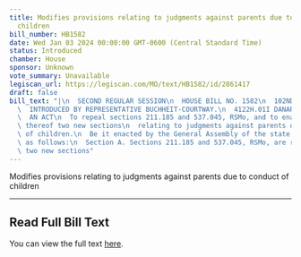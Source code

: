 ```yaml
---
title: Modifies provisions relating to judgments against parents due to conduct of
  children
bill_number: HB1582
date: Wed Jan 03 2024 00:00:00 GMT-0600 (Central Standard Time)
status: Introduced
chamber: House
sponsor: Unknown
vote_summary: Unavailable
legiscan_url: https://legiscan.com/MO/text/HB1582/id/2861417
draft: false
bill_text: "|\n  SECOND REGULAR SESSION\n  HOUSE BILL NO. 1582\n  102ND GENERAL ASSEMBLY\n\
  \  INTRODUCED BY REPRESENTATIVE BUCHHEIT-COURTWAY.\n  4122H.01I DANARADEMANMILLER,ChiefClerk\n\
  \  AN ACT\n  To repeal sections 211.185 and 537.045, RSMo, and to enact in lieu\
  \ thereof two new sections\n  relating to judgments against parents due to conduct\
  \ of children.\n  Be it enacted by the General Assembly of the state of Missouri,\
  \ as follows:\n  Section A. Sections 211.185 and 537.045, RSMo, are repealed and\
  \ two new sections"
---
```

Modifies provisions relating to judgments against parents due to conduct of children

---

## Read Full Bill Text

You can view the full text [here](https://legiscan.com/MO/text/HB1582/id/2861417).
